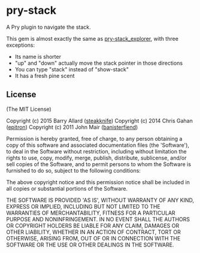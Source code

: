 pry-stack
===========

A Pry plugin to navigate the stack.

This gem is almost exactly the same as [pry-stack_explorer](http://github.com/pry/pry-stack_explorer), with three exceptions:

* Its name is shorter
* "up" and "down" actually move the stack pointer in those directions
* You can type "stack" instead of "show-stack"
* It has a fresh pine scent

License
-------

(The MIT License)

Copyright (c) 2015 Barry Allard ([steakknife](http://github.com/steakknife))
Copyright (c) 2014 Chris Gahan ([epitron](http://github.com/epitron))
Copyright (c) 2011 John Mair ([banisterfiend](http://github.com/banisterfiend))

Permission is hereby granted, free of charge, to any person obtaining
a copy of this software and associated documentation files (the
'Software'), to deal in the Software without restriction, including
without limitation the rights to use, copy, modify, merge, publish,
distribute, sublicense, and/or sell copies of the Software, and to
permit persons to whom the Software is furnished to do so, subject to
the following conditions:

The above copyright notice and this permission notice shall be
included in all copies or substantial portions of the Software.

THE SOFTWARE IS PROVIDED 'AS IS', WITHOUT WARRANTY OF ANY KIND,
EXPRESS OR IMPLIED, INCLUDING BUT NOT LIMITED TO THE WARRANTIES OF
MERCHANTABILITY, FITNESS FOR A PARTICULAR PURPOSE AND NONINFRINGEMENT.
IN NO EVENT SHALL THE AUTHORS OR COPYRIGHT HOLDERS BE LIABLE FOR ANY
CLAIM, DAMAGES OR OTHER LIABILITY, WHETHER IN AN ACTION OF CONTRACT,
TORT OR OTHERWISE, ARISING FROM, OUT OF OR IN CONNECTION WITH THE
SOFTWARE OR THE USE OR OTHER DEALINGS IN THE SOFTWARE.
